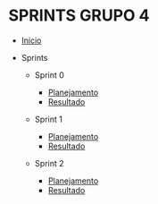 # SPRINTS GRUPO 4

* [Início](/)

-  Sprints
    
    - Sprint 0
    
        - [Planejamento](/sprints/grupo4/sprint0/planejamento.md) 
        - [Resultado](/sprints/grupo4/sprint0/resultado.md) 
        
    - Sprint 1
    
        - [Planejamento](/sprints/grupo4/sprint1/planejamento.md) 
        - [Resultado](/sprints/grupo4/sprint1/resultado.md) 
        
    - Sprint 2
    
        - [Planejamento](/sprints/grupo4/sprint2/planejamento.md) 
        - [Resultado](/sprints/grupo4/sprint2/resultado.md) 

 
